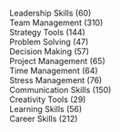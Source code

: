 Leadership Skills (60)   
Team Management (310)   
Strategy Tools (144)   
Problem Solving (47)   
Decision Making (57)   
Project Management (65)   
Time Management (64)   
Stress Management (76)   
Communication Skills (150)    
Creativity Tools (29)   
Learning Skills (56)   
Career Skills (212)   

